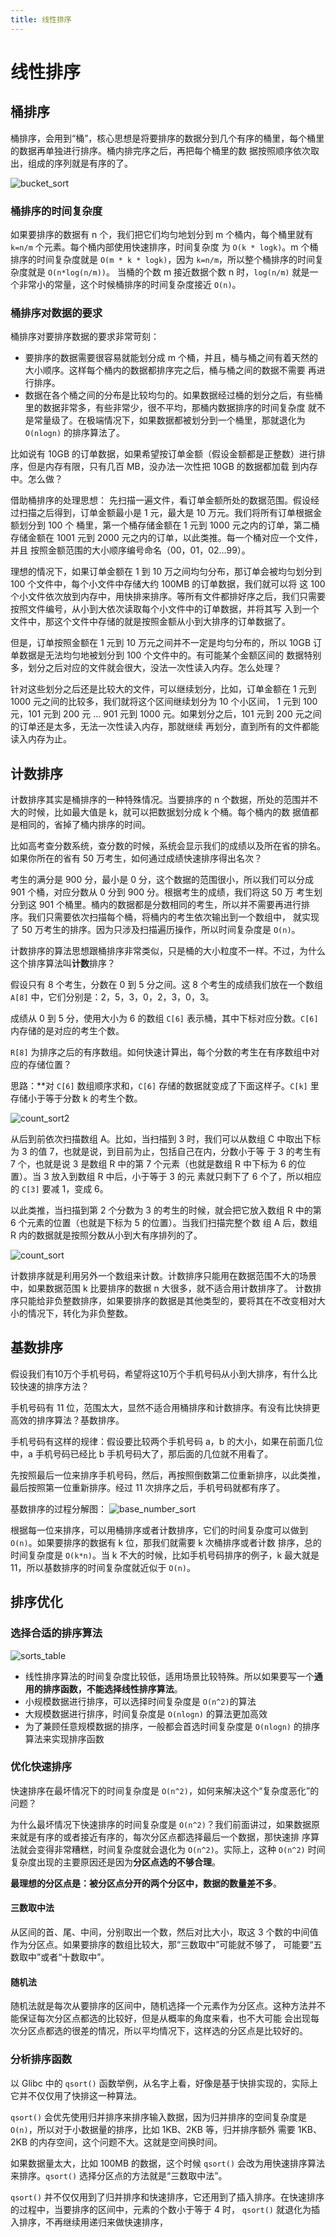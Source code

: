 ```yaml
---
title: 线性排序
---
```


# 线性排序
## 桶排序
桶排序，会用到“桶”，核心思想是将要排序的数据分到几个有序的桶里，每个桶里的数据再单独进行排序。桶内排完序之后，再把每个桶里的数
据按照顺序依次取出，组成的序列就是有序的了。

![bucket_sort](./imgs/bucket_sort.jpg)

### 桶排序的时间复杂度
如果要排序的数据有 n 个，我们把它们均匀地划分到 m 个桶内，每个桶里就有 `k=n/m` 个元素。每个桶内部使用快速排序，时间复杂度
为 `O(k * logk)`。m 个桶排序的时间复杂度就是 `O(m * k * logk)`，因为 `k=n/m`，所以整个桶排序的时间复杂度就是 `O(n*log(n/m))`。
当桶的个数 m 接近数据个数 n 时，`log(n/m)` 就是一个非常小的常量，这个时候桶排序的时间复杂度接近 `O(n)`。

### 桶排序对数据的要求
桶排序对要排序数据的要求非常苛刻：
- 要排序的数据需要很容易就能划分成 m 个桶，并且，桶与桶之间有着天然的大小顺序。这样每个桶内的数据都排序完之后，桶与桶之间的数据不需要
再进行排序。
- 数据在各个桶之间的分布是比较均匀的。如果数据经过桶的划分之后，有些桶里的数据非常多，有些非常少，很不平均，那桶内数据排序的时间复杂度
就不是常量级了。在极端情况下，如果数据都被划分到一个桶里，那就退化为 `O(nlogn)` 的排序算法了。

比如说有 10GB 的订单数据，如果希望按订单金额（假设金额都是正整数）进行排序，但是内存有限，只有几百 MB，没办法一次性把 10GB 的数据都加载
到内存中。怎么做？

借助桶排序的处理思想：
先扫描一遍文件，看订单金额所处的数据范围。假设经过扫描之后得到，订单金额最小是 1 元，最大是 10 万元。我们将所有订单根据金额划分到 100 个
桶里，第一个桶存储金额在 1 元到 1000 元之内的订单，第二桶存储金额在 1001 元到 2000 元之内的订单，以此类推。每一个桶对应一个文件，并且
按照金额范围的大小顺序编号命名（00，01，02…99）。

理想的情况下，如果订单金额在 1 到 10 万之间均匀分布，那订单会被均匀划分到 100 个文件中，每个小文件中存储大约 100MB 的订单数据，我们就可以将
这 100 个小文件依次放到内存中，用快排来排序。等所有文件都排好序之后，我们只需要按照文件编号，从小到大依次读取每个小文件中的订单数据，并将其写
入到一个文件中，那这个文件中存储的就是按照金额从小到大排序的订单数据了。

但是，订单按照金额在 1 元到 10 万元之间并不一定是均匀分布的，所以 10GB 订单数据是无法均匀地被划分到 100 个文件中的。有可能某个金额区间的
数据特别多，划分之后对应的文件就会很大，没法一次性读入内存。怎么处理？

针对这些划分之后还是比较大的文件，可以继续划分，比如，订单金额在 1 元到 1000 元之间的比较多，我们就将这个区间继续划分为 10 个小区间，
1 元到 100 元，101 元到 200 元 … 901 元到 1000 元。如果划分之后，101 元到 200 元之间的订单还是太多，无法一次性读入内存，那就继续
再划分，直到所有的文件都能读入内存为止。

## 计数排序
计数排序其实是桶排序的一种特殊情况。当要排序的 n 个数据，所处的范围并不大的时候，比如最大值是 k，就可以把数据划分成 k 个桶。每个桶内的数
据值都是相同的，省掉了桶内排序的时间。

比如高考查分数系统，查分数的时候，系统会显示我们的成绩以及所在省的排名。如果你所在的省有 50 万考生，如何通过成绩快速排序得出名次？

考生的满分是 900 分，最小是 0 分，这个数据的范围很小，所以我们可以分成 901 个桶，对应分数从 0 分到 900 分。根据考生的成绩，我们将这 50 万
考生划分到这 901 个桶里。桶内的数据都是分数相同的考生，所以并不需要再进行排序。我们只需要依次扫描每个桶，将桶内的考生依次输出到一个数组中，
就实现了 50 万考生的排序。因为只涉及扫描遍历操作，所以时间复杂度是 `O(n)`。

计数排序的算法思想跟桶排序非常类似，只是桶的大小粒度不一样。不过，为什么这个排序算法叫**计数**排序？

假设只有 8 个考生，分数在 0 到 5 分之间。这 8 个考生的成绩我们放在一个数组 `A[8]` 中，它们分别是：2，5，3，0，2，3，0，3。

成绩从 0 到 5 分，使用大小为 6 的数组 `C[6]` 表示桶，其中下标对应分数。`C[6]` 内存储的是对应的考生个数。

`R[8]` 为排序之后的有序数组。如何快速计算出，每个分数的考生在有序数组中对应的存储位置？

思路：**对 `C[6]` 数组顺序求和，`C[6]` 存储的数据就变成了下面这样子。`C[k]` 里存储小于等于分数 k 的考生个数。

![count_sort2](./imgs/count_sort2.jpg)

从后到前依次扫描数组 A。比如，当扫描到 3 时，我们可以从数组 C 中取出下标为 3 的值 7，也就是说，到目前为止，包括自己在内，分数小于等
于 3 的考生有 7 个，也就是说 3 是数组 R 中的第 7 个元素（也就是数组 R 中下标为 6 的位置）。当 3 放入到数组 R 中后，小于等于 3 的元
素就只剩下了 6 个了，所以相应的 `C[3]` 要减 1，变成 6。

以此类推，当扫描到第 2 个分数为 3 的考生的时候，就会把它放入数组 R 中的第 6 个元素的位置（也就是下标为 5 的位置）。当我们扫描完整个数
组 A 后，数组 R 内的数据就是按照分数从小到大有序排列的了。

![count_sort](./imgs/count_sort.jpg)

计数排序就是利用另外一个数组来计数。计数排序只能用在数据范围不大的场景中，如果数据范围 k 比要排序的数据 n 大很多，就不适合用计数排序了。
计数排序只能给非负整数排序，如果要排序的数据是其他类型的，要将其在不改变相对大小的情况下，转化为非负整数。

## 基数排序
假设我们有10万个手机号码，希望将这10万个手机号码从小到大排序，有什么比较快速的排序方法？

手机号码有 11 位，范围太大，显然不适合用桶排序和计数排序。有没有比快排更高效的排序算法？基数排序。

手机号码有这样的规律：假设要比较两个手机号码 a，b 的大小，如果在前面几位中，a 手机号码已经比 b 手机号码大了，那后面的几位就不用看了。

先按照最后一位来排序手机号码，然后，再按照倒数第二位重新排序，以此类推，最后按照第一位重新排序。经过 11 次排序之后，手机号码就都有序了。

基数排序的过程分解图：
![base_number_sort](./imgs/base_number_sort.jpg)

根据每一位来排序，可以用桶排序或者计数排序，它们的时间复杂度可以做到 `O(n)`。如果要排序的数据有 k 位，那我们就需要 k 次桶排序或者计数
排序，总的时间复杂度是 `O(k*n)`。当 k 不大的时候，比如手机号码排序的例子，k 最大就是 11，所以基数排序的时间复杂度就近似于 `O(n)`。

## 排序优化
### 选择合适的排序算法
![sorts_table](./imgs/sorts_table.jpg)

- 线性排序算法的时间复杂度比较低，适用场景比较特殊。所以如果要写一个**通用的排序函数，不能选择线性排序算法**。
- 小规模数据进行排序，可以选择时间复杂度是 `O(n^2)`的算法
- 大规模数据进行排序，时间复杂度是 `O(nlogn)` 的算法更加高效
- 为了兼顾任意规模数据的排序，一般都会首选时间复杂度是 `O(nlogn)` 的排序算法来实现排序函数

### 优化快速排序
快速排序在最坏情况下的时间复杂度是 `O(n^2)`，如何来解决这个“复杂度恶化”的问题？

为什么最坏情况下快速排序的时间复杂度是 `O(n^2)`？我们前面讲过，如果数据原来就是有序的或者接近有序的，每次分区点都选择最后一个数据，那快速排
序算法就会变得非常糟糕，时间复杂度就会退化为 `O(n^2)`。实际上，这种 `O(n^2)` 时间复杂度出现的主要原因还是因为**分区点选的不够合理**。

**最理想的分区点是：被分区点分开的两个分区中，数据的数量差不多**。

#### 三数取中法
从区间的首、尾、中间，分别取出一个数，然后对比大小，取这 3 个数的中间值作为分区点。如果要排序的数组比较大，那“三数取中”可能就不够了，
可能要“五数取中”或者“十数取中”。

#### 随机法
随机法就是每次从要排序的区间中，随机选择一个元素作为分区点。这种方法并不能保证每次分区点都选的比较好，但是从概率的角度来看，也不大可能
会出现每次分区点都选的很差的情况，所以平均情况下，这样选的分区点是比较好的。

### 分析排序函数
以 Glibc 中的 `qsort()` 函数举例，从名字上看，好像是基于快排实现的，实际上它并不仅仅用了快排这一种算法。

`qsort()` 会优先使用归并排序来排序输入数据，因为归并排序的空间复杂度是 `O(n)`，所以对于小数据量的排序，比如 1KB、2KB 等，归并排序额外
需要 1KB、2KB 的内存空间，这个问题不大。这就是空间换时间。

如果数据量太大，比如 100MB 的数据，这个时候 `qsort()` 会改为用快速排序算法来排序。`qsort()` 选择分区点的方法就是“三数取中法”。

`qsort()` 并不仅仅用到了归并排序和快速排序，它还用到了插入排序。在快速排序的过程中，当要排序的区间中，元素的个数小于等于 4 时，
`qsort()` 就退化为插入排序，不再继续用递归来做快速排序，
